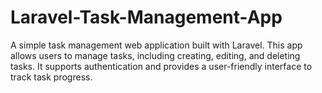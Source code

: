 # Laravel-Task-Management-App
A simple task management web application built with Laravel. This app allows users to manage tasks, including creating, editing, and deleting tasks. It supports authentication and provides a user-friendly interface to track task progress.
